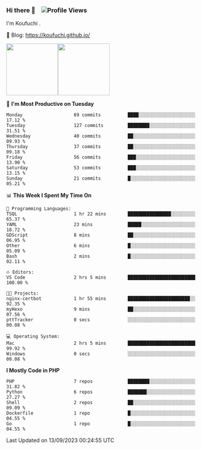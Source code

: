 ### Hi there 👋 &nbsp;&nbsp; ![Profile Views](http://img.shields.io/badge/Profile%20Views-122-blue)

I'm Koufuchi . 

📔 Blog: <https://koufuchi.github.io/>

<img align="" height="137px" src="https://github-readme-stats-seven-nu-30.vercel.app/api?username=Koufuchi&hide=issues,contribs&show_icons=true&line_height=21&theme=radical&locale=en" /><img align="" height="137px" src="https://github-readme-stats-seven-nu-30.vercel.app/api/top-langs/?username=Koufuchi&layout=compact&hide=blade,html,css,pug,scss&theme=radical&locale=en" />

<!--START_SECTION:waka-->
📅 **I'm Most Productive on Tuesday** 

```text
Monday                   69 commits          ████░░░░░░░░░░░░░░░░░░░░░   17.12 % 
Tuesday                  127 commits         ████████░░░░░░░░░░░░░░░░░   31.51 % 
Wednesday                40 commits          ██░░░░░░░░░░░░░░░░░░░░░░░   09.93 % 
Thursday                 37 commits          ██░░░░░░░░░░░░░░░░░░░░░░░   09.18 % 
Friday                   56 commits          ███░░░░░░░░░░░░░░░░░░░░░░   13.90 % 
Saturday                 53 commits          ███░░░░░░░░░░░░░░░░░░░░░░   13.15 % 
Sunday                   21 commits          █░░░░░░░░░░░░░░░░░░░░░░░░   05.21 % 
```


📊 **This Week I Spent My Time On** 

```text
💬 Programming Languages: 
TSQL                     1 hr 22 mins        ████████████████░░░░░░░░░   65.37 % 
YAML                     23 mins             █████░░░░░░░░░░░░░░░░░░░░   18.72 % 
GDScript                 8 mins              ██░░░░░░░░░░░░░░░░░░░░░░░   06.95 % 
Other                    6 mins              █░░░░░░░░░░░░░░░░░░░░░░░░   05.09 % 
Bash                     2 mins              █░░░░░░░░░░░░░░░░░░░░░░░░   02.11 % 

🔥 Editors: 
VS Code                  2 hrs 5 mins        █████████████████████████   100.00 % 

🐱‍💻 Projects: 
nginx-certbot            1 hr 55 mins        ███████████████████████░░   92.35 % 
myHexo                   9 mins              ██░░░░░░░░░░░░░░░░░░░░░░░   07.56 % 
pttTracker               0 secs              ░░░░░░░░░░░░░░░░░░░░░░░░░   00.08 % 

💻 Operating System: 
Mac                      2 hrs 5 mins        █████████████████████████   99.92 % 
Windows                  0 secs              ░░░░░░░░░░░░░░░░░░░░░░░░░   00.08 % 
```

**I Mostly Code in PHP** 

```text
PHP                      7 repos             ████████░░░░░░░░░░░░░░░░░   31.82 % 
Python                   6 repos             ███████░░░░░░░░░░░░░░░░░░   27.27 % 
Shell                    2 repos             ██░░░░░░░░░░░░░░░░░░░░░░░   09.09 % 
Dockerfile               1 repo              █░░░░░░░░░░░░░░░░░░░░░░░░   04.55 % 
Go                       1 repo              █░░░░░░░░░░░░░░░░░░░░░░░░   04.55 % 
```




 Last Updated on 13/09/2023 00:24:55 UTC
<!--END_SECTION:waka-->


